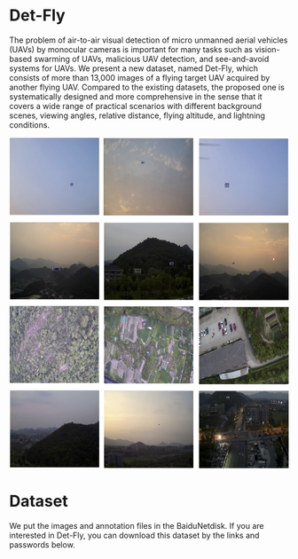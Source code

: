 # Det-Fly
The problem of air-to-air visual detection of micro unmanned aerial vehicles (UAVs) by monocular cameras is important for many tasks such as vision-based swarming of UAVs, malicious UAV detection, and see-and-avoid systems for UAVs. 
We present a new dataset, named Det-Fly, which consists of more than 13,000 images of a flying target UAV acquired by another flying UAV. 
Compared to the existing datasets, the proposed one is systematically designed and more comprehensive in the sense that it covers a wide range of practical scenarios with different background scenes, viewing angles, relative distance, flying altitude, and lightning conditions. 

<img src="https://github.com/Jake-WU/Det-Fly/blob/main/Images/Det-Fly.jpg" width="700" height="600" align="middle" />


# Dataset
We put the images and annotation files in the BaiduNetdisk. If you are interested in Det-Fly, you can download this dataset by the links and passwords below.
